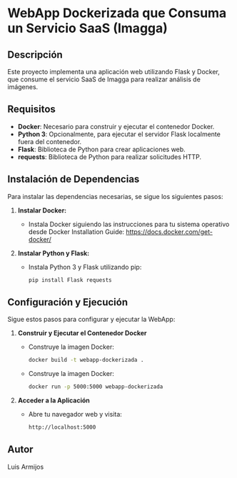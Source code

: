 # WebApp Dockerizada que Consuma un Servicio SaaS (Imagga)

## Descripción

Este proyecto implementa una aplicación web utilizando Flask y Docker, que consume el servicio SaaS de Imagga para realizar análisis de imágenes.

## Requisitos

- **Docker**: Necesario para construir y ejecutar el contenedor Docker.
- **Python 3**: Opcionalmente, para ejecutar el servidor Flask localmente fuera del contenedor.
- **Flask**: Biblioteca de Python para crear aplicaciones web.
- **requests**: Biblioteca de Python para realizar solicitudes HTTP.

## Instalación de Dependencias

Para instalar las dependencias necesarias, se sigue los siguientes pasos:

1. **Instalar Docker:**
   - Instala Docker siguiendo las instrucciones para tu sistema operativo desde Docker Installation Guide: https://docs.docker.com/get-docker/

2. **Instalar Python y Flask:**
   - Instala Python 3 y Flask utilizando pip:
     ```bash
     pip install Flask requests
     ```

## Configuración y Ejecución

Sigue estos pasos para configurar y ejecutar la WebApp:

1. **Construir y Ejecutar el Contenedor Docker**
   - Construye la imagen Docker:
     ```bash
     docker build -t webapp-dockerizada .
     ```
   - Construye la imagen Docker:
     ```bash
     docker run -p 5000:5000 webapp-dockerizada
     ```

2. **Acceder a la Aplicación**
   - Abre tu navegador web y visita:
     ```bash
     http://localhost:5000
     ```

## Autor

Luis Armijos

